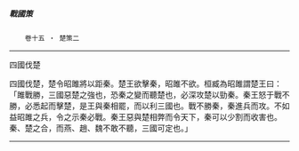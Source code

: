 

##### 戰國策
　　`卷十五 ‧ 楚策二`

* * *

四國伐楚

四國伐楚，楚令昭雎將以距秦。楚王欲擊秦，昭雎不欲。桓臧為昭雎謂楚王曰：「雎戰勝，三國惡楚之強也，恐秦之變而聽楚也，必深攻楚以勁秦。秦王怒于戰不勝，必悉起而擊楚，是王與秦相罷，而以利三國也。戰不勝秦，秦進兵而攻。不如益昭雎之兵，令之示秦必戰。秦王惡與楚相弊而令天下，秦可以少割而收害也。秦、楚之合，而燕、趙、魏不敢不聽，三國可定也。」

* * *

